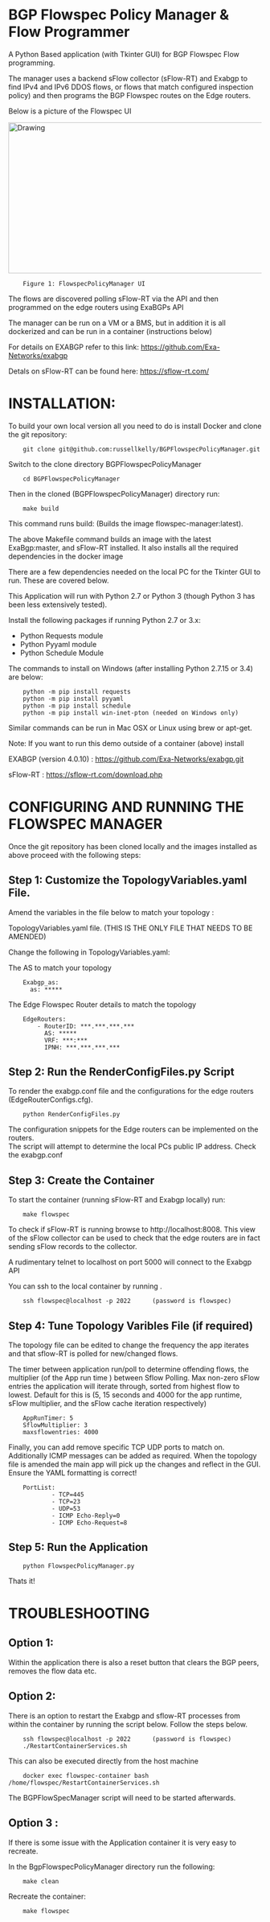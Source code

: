 # BGP Flowspec Policy Manager & Flow Programmer

A Python Based application (with Tkinter GUI) for BGP Flowspec Flow programming.

The manager uses a backend sFlow collector (sFlow-RT) and Exabgp to find IPv4 and IPv6
DDOS flows, or flows that match configured inspection policy) and then programs the 
BGP Flowspec routes on the Edge routers.  

Below is a picture of the Flowspec UI

<img src="ConfigFiles/FlowspecGUI.jpg" alt="Drawing"  height="300" width="750">

        Figure 1: FlowspecPolicyManager UI


The flows are discovered polling sFlow-RT via the API and then programmed on the 
edge routers using ExaBGPs API

The manager can be run on a VM or a BMS, but in addition it is all dockerized
and can be run in a container (instructions below)

For details on  EXABGP refer to this link: https://github.com/Exa-Networks/exabgp

Detals on sFlow-RT can be found here: https://sflow-rt.com/

INSTALLATION:
=============

To build your own local version all you need to do is install Docker and 
clone the git repository:

        git clone git@github.com:russellkelly/BGPFlowspecPolicyManager.git

Switch to the clone directory BGPFlowspecPolicyManager

        cd BGPFlowspecPolicyManager

Then in the cloned (BGPFlowspecPolicyManager) directory run:

        make build

This command runs build: (Builds the image flowspec-manager:latest).

The above Makefile command builds an image with the latest ExaBgp:master, and sFlow-RT
installed.  It also installs all the required dependencies in the docker image

There are a few dependencies needed on the local PC for the Tkinter GUI to run.  These 
are covered below.

This Application will run with Python 2.7 or Python 3 (though Python 3 has been less extensively tested).

Install the following packages if running Python 2.7 or 3.x:

- Python Requests module
- Python Pyyaml module
- Python Schedule Module

The commands to install on Windows (after installing Python 2.7.15 or 3.4) are below:

        python -m pip install requests
        python -m pip install pyyaml
        python -m pip install schedule
        python -m pip install win-inet-pton (needed on Windows only)


Similar commands can be run in Mac OSX or Linux using brew or apt-get.

Note: If you want to run this demo outside of a container (above) install 

EXABGP (version 4.0.10) : https://github.com/Exa-Networks/exabgp.git

sFlow-RT : https://sflow-rt.com/download.php



CONFIGURING AND RUNNING THE FLOWSPEC MANAGER
============================================

Once the git repository has been cloned locally and the images 
installed as above proceed with the
following steps:

Step 1: Customize the TopologyVariables.yaml File.
--------------------------------------------------

Amend the variables in the file below to match your topology :

TopologyVariables.yaml file.  (THIS IS THE ONLY FILE THAT NEEDS TO BE AMENDED)

Change the following in TopologyVariables.yaml:

The AS to match your topology

        Exabgp_as:
          as: *****

The Edge Flowspec Router details to match the topology

        EdgeRouters:
            - RouterID: ***.***.***.***
              AS: *****
              VRF: ***:***
              IPNH: ***.***.***.***


Step 2: Run the RenderConfigFiles.py Script
--------------------------------------------

To render the exabgp.conf file and the configurations for the edge 
routers (EdgeRouterConfigs.cfg).

        python RenderConfigFiles.py

The configuration snippets for the Edge routers can be implemented on the routers.  
The script will attempt to determine the local PCs public IP address.  Check the 
exabgp.conf 


Step 3: Create the Container
----------------------------

To start the container (running sFlow-RT and Exabgp locally) run:

        make flowspec

To check if sFlow-RT is running browse to http://localhost:8008.  This view of
the sFlow collector can be used to check that the edge routers are in fact sending
sFlow records to the collector.

A rudimentary telnet to localhost on port 5000 will connect to the Exabgp API

You can ssh to the local container by running .


        ssh flowspec@localhost -p 2022      (password is flowspec)

Step 4: Tune Topology Varibles File (if required)
-------------------------------------------------

The topology file can be edited to change the frequency the app iterates
and that sflow-RT is polled for new/changed flows.  

The timer between application run/poll to determine 
offending flows, the multiplier (of the App run time ) between Sflow
Polling. Max non-zero sFlow entries the application will iterate through, 
sorted from highest flow to lowest. Default for this is (5, 15 seconds 
and 4000 for the app runtime, sFlow multiplier, and the sFlow cache iteration 
respectively)

        AppRunTimer: 5
        SflowMultiplier: 3
        maxsflowentries: 4000

Finally, you can add remove specific TCP UDP ports to match on.  Additionally ICMP messages
can be added as required.  When the topology file is amended the main app will pick
up the changes and reflect in the GUI.  Ensure the YAML formatting is correct!

        PortList:
                - TCP=445
                - TCP=23
                - UDP=53
                - ICMP Echo-Reply=0
                - ICMP Echo-Request=8
                

Step 5: Run the Application
----------------------------


        python FlowspecPolicyManager.py
       
Thats it!

TROUBLESHOOTING
===============

Option 1:
---------

Within the application there is also a reset button that clears the BGP peers, removes the 
flow data etc.

Option 2:
---------

There is an option to restart the Exabgp and sflow-RT processes from within the container by running the script below.  Follow the steps below.

        ssh flowspec@localhost -p 2022      (password is flowspec)
        ./RestartContainerServices.sh
		
This can also be executed directly from the host machine

        docker exec flowspec-container bash /home/flowspec/RestartContainerServices.sh
        
The BGPFlowSpecManager script will need to be started afterwards.  

Option 3 :
----------

If there is some issue with the Application container it is very easy to recreate.

In the BgpFlowspecPolicyManager directory run the following:

        make clean
        
Recreate the container:

        make flowspec
        


